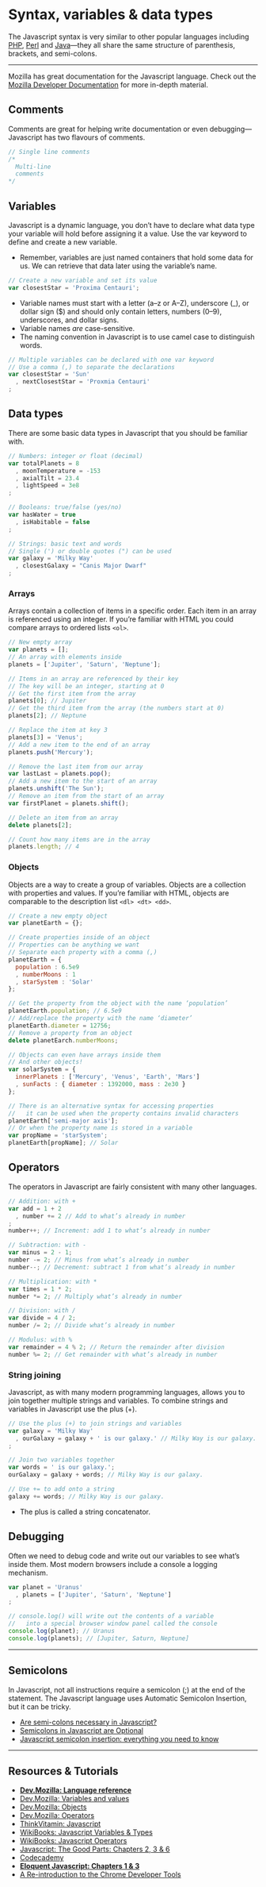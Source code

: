 # Syntax, variables & data types

The Javascript syntax is very similar to other popular languages including [PHP], [Perl] and [Java]—they all share the same structure of parenthesis, brackets, and semi-colons.

---

Mozilla has great documentation for the Javascript language. Check out the [Mozilla Developer Documentation][MDN] for more in-depth material.

## Comments

Comments are great for helping write documentation or even debugging—Javascript has two flavours of comments.

```js
// Single line comments
/*
  Multi-line
  comments
*/
```

## Variables

Javascript is a dynamic language, you don’t have to declare what data type your variable will hold before assigning it a value. Use the var keyword to define and create a new variable.

- Remember, variables are just named containers that hold some data for us. We can retrieve that data later using the variable’s name.

```js
// Create a new variable and set its value
var closestStar = 'Proxima Centauri';
```

- Variable names must start with a letter (a–z or A–Z), underscore (_), or dollar sign ($) and should only contain letters, numbers (0–9), underscores, and dollar signs.
- Variable names *are* case-sensitive.
- The naming convention in Javascript is to use camel case to distinguish words.

```js
// Multiple variables can be declared with one var keyword
// Use a comma (,) to separate the declarations
var closestStar = 'Sun'
  , nextClosestStar = 'Proxmia Centauri'
;
```

## Data types

There are some basic data types in Javascript that you should be familiar with.

```js
// Numbers: integer or float (decimal)
var totalPlanets = 8
  , moonTemperature = -153
  , axialTilt = 23.4
  , lightSpeed = 3e8
;

// Booleans: true/false (yes/no)
var hasWater = true
  , isHabitable = false
;

// Strings: basic text and words
// Single (') or double quotes (") can be used
var galaxy = 'Milky Way'
  , closestGalaxy = "Canis Major Dwarf"
;
```

### Arrays

Arrays contain a collection of items in a specific order. Each item in an array is referenced using an integer. If you’re familiar with HTML you could compare arrays to ordered lists `<ol>`.

```js
// New empty array
var planets = [];
// An array with elements inside
planets = ['Jupiter', 'Saturn', 'Neptune'];

// Items in an array are referenced by their key
// The key will be an integer, starting at 0
// Get the first item from the array
planets[0]; // Jupiter
// Get the third item from the array (the numbers start at 0)
planets[2]; // Neptune

// Replace the item at key 3
planets[3] = 'Venus';
// Add a new item to the end of an array
planets.push('Mercury');

// Remove the last item from our array
var lastLast = planets.pop();
// Add a new item to the start of an array
planets.unshift('The Sun');
// Remove an item from the start of an array
var firstPlanet = planets.shift();

// Delete an item from an array
delete planets[2];

// Count how many items are in the array
planets.length; // 4
```

### Objects

Objects are a way to create a group of variables. Objects are a collection with properties and values. If you’re familiar with HTML, objects are comparable to the description list `<dl> <dt> <dd>`.

```js
// Create a new empty object
var planetEarth = {};

// Create properties inside of an object
// Properties can be anything we want
// Separate each property with a comma (,)
planetEarth = {
  population : 6.5e9
  , numberMoons : 1
  , starSystem : 'Solar'
};

// Get the property from the object with the name ‘population’
planetEarth.population; // 6.5e9
// Add/replace the property with the name ‘diameter’
planetEarth.diameter = 12756;
// Remove a property from an object
delete planetEarch.numberMoons;

// Objects can even have arrays inside them
// And other objects!
var solarSystem = {
  innerPlanets : ['Mercury', 'Venus', 'Earth', 'Mars']
  , sunFacts : { diameter : 1392000, mass : 2e30 }
};

// There is an alternative syntax for accessing properties
//   it can be used when the property contains invalid characters
planetEarth['semi-major axis'];
// Or when the property name is stored in a variable
var propName = 'starSystem';
planetEarth[propName]; // Solar
```

## Operators

The operators in Javascript are fairly consistent with many other languages.

```js
// Addition: with +
var add = 1 + 2
  , number += 2 // Add to what’s already in number
;
number++; // Increment: add 1 to what’s already in number

// Subtraction: with -
var minus = 2 - 1;
number -= 2; // Minus from what’s already in number
number--; // Decrement: subtract 1 from what’s already in number

// Multiplication: with *
var times = 1 * 2;
number *= 2; // Multiply what’s already in number

// Division: with /
var divide = 4 / 2;
number /= 2; // Divide what’s already in number

// Modulus: with %
var remainder = 4 % 2; // Return the remainder after division
number %= 2; // Get remainder with what’s already in number
```

### String joining

Javascript, as with many modern programming languages, allows you to join together multiple strings and variables. To combine strings and variables in Javascript use the plus (+).

```js
// Use the plus (+) to join strings and variables
var galaxy = 'Milky Way'
  , ourGalaxy = galaxy + ' is our galaxy.' // Milky Way is our galaxy.
;

// Join two variables together
var words = ' is our galaxy.';
ourGalaxy = galaxy + words; // Milky Way is our galaxy.

// Use += to add onto a string
galaxy += words; // Milky Way is our galaxy.
```

- The plus is called a string concatenator.

## Debugging

Often we need to debug code and write out our variables to see what’s inside them. Most modern browsers include a console a logging mechanism.

```js
var planet = 'Uranus'
  , planets = ['Jupiter', 'Saturn', 'Neptune']
;

// console.log() will write out the contents of a variable
//   into a special browser window panel called the console
console.log(planet); // Uranus
console.log(planets); // [Jupiter, Saturn, Neptune]
```

---

## Semicolons

In Javascript, not all instructions require a semicolon (;) at the end of the statement. The Javascript language uses Automatic Semicolon Insertion, but it can be tricky.

- [Are semi-colons necessary in Javascript?](http://aresemicolonsnecessaryinjavascript.com/)
- [Semicolons in Javascript are Optional](http://mislav.uniqpath.com/2010/05/semicolons/)
- [Javascript semicolon insertion: everything you need to know](http://inimino.org/~inimino/blog/javascript_semicolons)

---

## Resources & Tutorials

- [**Dev.Mozilla: Language reference**](https://developer.mozilla.org/en/JavaScript)
- [Dev.Mozilla: Variables and values](https://developer.mozilla.org/en/JavaScript/Guide/Values%2c_Variables%2c_and_Literals)
- [Dev.Mozilla: Objects](https://developer.mozilla.org/en/JavaScript/Guide/Working_with_Objects)
- [Dev.Mozilla: Operators](https://developer.mozilla.org/en/JavaScript/Guide/Expressions_and_Operators)
- [ThinkVitamin: Javascript](http://membership.thinkvitamin.com/library/javascript)
- [WikiBooks: Javascript Variables & Types](http://en.wikibooks.org/wiki/JavaScript/Variables_and_Types)
- [WikiBooks: Javascript Operators](http://en.wikibooks.org/wiki/JavaScript/Operators)
- [Javascript: The Good Parts: Chapters 2, 3 & 6](http://www.amazon.ca/dp/0596517742/)
- [Codecademy](http://www.codecademy.com/)
- [**Eloquent Javascript: Chapters 1 & 3**](http://www.amazon.ca/dp/1593272820/)
- [A Re-introduction to the Chrome Developer Tools](http://paulirish.com/2011/a-re-introduction-to-the-chrome-developer-tools/)

[PHP]: http://en.wikipedia.org/wiki/PHP
[Perl]: http://en.wikipedia.org/wiki/Perl
[Java]: http://en.wikipedia.org/wiki/Java_(programming_language)
[MDN]: https://developer.mozilla.org/en/JavaScript

